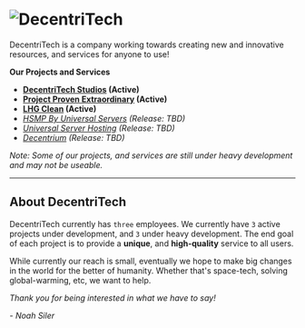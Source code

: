 # ![DecentriTech](https://github.com/NoahThatsWack/DecentriTech/blob/master/Website/resources/media/png/iconbname.png?raw=true)

DecentriTech is a company working towards creating new and innovative resources, and services for anyone to use!

**Our Projects and Services**

- **[DecentriTech Studios](https://studio.decentritech.com) (Active)**
- **[Project Proven Extraordinary](https://www.provenextraordinary.com) (Active)**
- **[LHG Clean](https://www.lhgclean.com) (Active)**
- *[HSMP By Universal Servers](https://mc.universalservers.net) (Release: TBD)*
- *[Universal Server Hosting](https://www.universalservers.net) (Release: TBD)*
- *[Decentrium](https://www.decentrium.org) (Release: TBD)*

*Note: Some of our projects, and services are still under heavy development and may not be useable.*

---

## About DecentriTech

DecentriTech currently has `three` employees. We currently have `3` active projects under development, and `3` under heavy development.
The end goal of each project is to provide a **unique**, and **high-quality** service to all users.

While currently our reach is small, eventually we hope to make big changes in the world for the better of humanity. Whether that's space-tech, solving global-warming, etc, we want to help.

*Thank you for being interested in what we have to say!*

*- Noah Siler*
